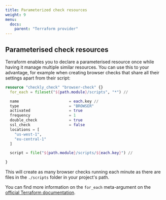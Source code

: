 ```yaml
---
title: Parameterized check resources
weight: 9
menu:
  docs:
    parent: "Terraform provider"
---
```


## Parameterised check resources

Terraform enables you to declare a parameterised resource once while having it manage multiple similar resources. You can use this to your advantage, for example when creating browser checks that share all their settings apart from their script:

```terraform
resource "checkly_check" "browser-check" {}
  for_each = fileset("${path.module}/scripts", "*") //

  name                      = each.key //
  type                      = "BROWSER"
  activated                 = true
  frequency                 = 1
  double_check              = true
  ssl_check                 = false
  locations = [
    "us-west-1",
    "eu-central-1"
  ]

  script = file("${path.module}/scripts/${each.key}") //

}
```

This will create as many browser checks running each minute as there are files in the `./scripts` folder in your project's path.

You can find more information on the `for_each` meta-argument on the [official Terraform documentation](https://www.terraform.io/language/meta-arguments/for_each).